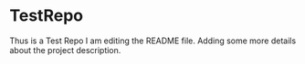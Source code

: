 # TestRepo
Thus is a Test Repo
I am editing the README file. Adding some more details about the project description.
